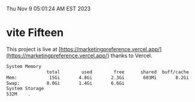 Thu Nov  9 05:01:24 AM EST 2023

# vite Fifteen


This project is live at [https://marketingpreference.vercel.app/](https://marketingpreference.vercel.app/) thanks to Vercel.

```bash
System Memory
               total        used        free      shared  buff/cache   available
Mem:            15Gi       4.8Gi       2.3Gi       603Mi       8.2Gi       9.6Gi
Swap:          8.0Gi       1.4Gi       6.6Gi
System Storage
532M	.
```
```bash
